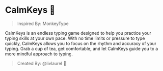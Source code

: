 # CalmKeys 🍵

>Inspired By: MonkeyType

CalmKeys is an endless typing game designed to help you practice your typing skills at your own pace. With no time limits or pressure to type quickly, CalmKeys allows you to focus on the rhythm and accuracy of your typing. Grab a cup of tea, get comfortable, and let CalmKeys guide you to a more mindful approach to typing.

>Created By: @livlaurel 🌸

